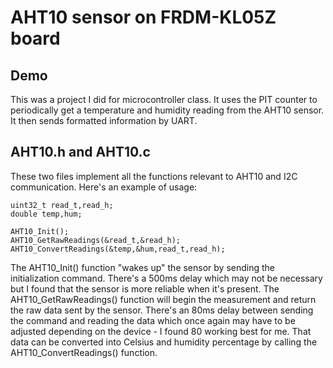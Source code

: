 # AHT10 sensor on FRDM-KL05Z board
## Demo
This was a project I did for microcontroller class. It uses the PIT counter to periodically get a temperature and humidity reading from the AHT10 sensor. It then sends formatted information by UART.
## AHT10.h and AHT10.c
These two files implement all the functions relevant to AHT10 and I2C communication. Here's an example of usage:

    uint32_t read_t,read_h;
    double temp,hum;

    AHT10_Init();
    AHT10_GetRawReadings(&read_t,&read_h);
    AHT10_ConvertReadings(&temp,&hum,read_t,read_h);
    
The AHT10_Init() function "wakes up" the sensor by sending the initialization command. There's a 500ms delay which may not be necessary but I found that the sensor is more reliable when it's present. 
The AHT10_GetRawReadings() function will begin the measurement and return the raw data sent by the sensor. There's an 80ms delay between sending the command and reading the data which once again may have to be adjusted depending on the device - I found 80 working best for me. That data can be converted into Celsius and humidity percentage by calling the AHT10_ConvertReadings() function.
